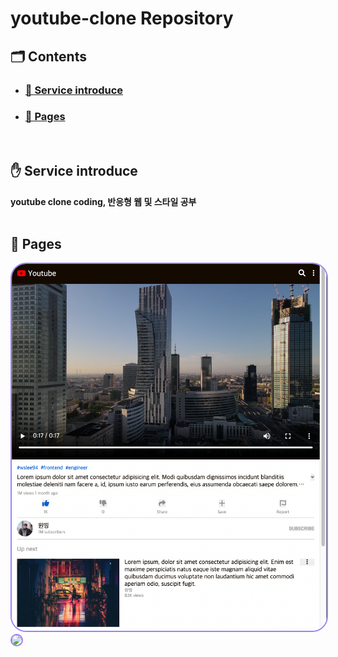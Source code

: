 # <b>youtube-clone Repository</b>

## <b> 🗂️ Contents </b>

- ### <b> <a href="#0">🔗 Service introduce </a> </b>
- ### <b> <a href="#1">🔗 Pages </a> </b>

<br />
<h2 id="0">
  <b>✋ Service introduce</b>
</h2>
<b>youtube clone coding, 반응형 웹 및 스타일 공부</b><br />

<br />
<h2 id="1">
  <b>📸 Pages</b>
</h2>

<img src="assets/images/pages/page_mobile.png" style="border:2px solid #9F81F7; border-radius:25px;">
<img src="assets/images/pages/page_desktop.png" style="border:2px solid #9F81F7; border-radius:25px;">
